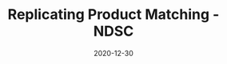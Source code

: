 ---
layout: project
type: project
image: images/replicating-product-matching-ndsc.png
title: Replicating Product Matching - NDSC
projecturl: https://github.com/rpnugroho/replicating-product-matching-ndsc
permalink: projects/replicating-product-matching-ndsc
# All dates must be YYYY-MM-DD format!
date: 2020-12-30
labels:
  - TensorFlow
  - Fastext
  - LightGBM
summary: Replicating 1st place solution of NDSC - Product Matching. ResNet50 and Fastext were used to extract image and title pairs, and LightGBM were used to predict if they are the same or different products.
---